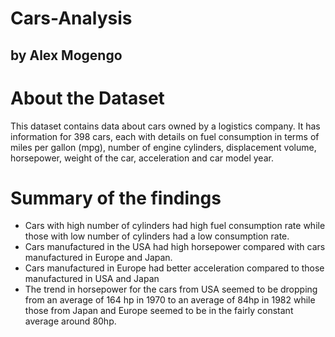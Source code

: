 # Cars-Analysis 
## by Alex Mogengo

# About the Dataset
This dataset contains data about cars owned by a logistics company. It has information for 398 cars, each with details on fuel consumption in terms of miles per gallon (mpg), number of engine cylinders, displacement volume, horsepower, weight of the car, acceleration and car model year.

# Summary of the findings
- Cars with high number of cylinders had high fuel consumption rate while those with low number of cylinders had a low consumption rate.
- Cars manufactured in the USA had high horsepower compared with cars manufactured in Europe and Japan.
- Cars manufactured in Europe had better acceleration compared to those manufactured in USA and Japan
- The trend in horsepower for the cars from USA seemed to be dropping from an average of 164 hp in 1970 to an average of 84hp in 1982 while those from Japan and Europe seemed to be in the fairly constant average around 80hp.
